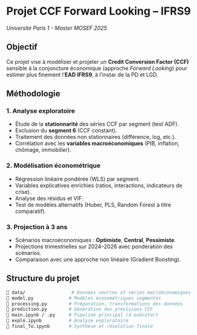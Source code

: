 # Projet CCF Forward Looking – IFRS9  
*Université Paris 1 - Master MOSEF 2025*

## Objectif
Ce projet vise à modéliser et projeter un **Credit Conversion Factor (CCF)** sensible à la conjoncture économique (approche *Forward Looking*) pour estimer plus finement l’**EAD IFRS9**, à l’instar de la PD et LGD.

## Méthodologie

### 1. Analyse exploratoire
- Étude de la **stationnarité** des séries CCF par segment (test ADF).
- Exclusion du **segment 6** (CCF constant).
- Traitement des données non stationnaires (différence, log, etc.).
- Corrélation avec les **variables macroéconomiques** (PIB, inflation, chômage, immobilier).

### 2. Modélisation économétrique
- Régression linéaire pondérée (WLS) par segment.
- Variables explicatives enrichies (ratios, interactions, indicateurs de crise).
- Analyse des résidus et VIF.
- Test de modèles alternatifs (Huber, PLS, Random Forest à titre comparatif).

### 3. Projection à 3 ans
- Scénarios macroéconomiques : **Optimiste**, **Central**, **Pessimiste**.
- Projections trimestrielles sur 2024–2026 avec pondération des scénarios.
- Comparaison avec une approche non linéaire (Gradient Boosting).

## Structure du projet

```bash
📁 data/                 # Données sources et séries macroéconomiques
📄 model.py             # Modèles économétriques segmentés
📄 processing.py        # Préparation, transformations des données
📄 prediction.py        # Génération des prévisions CCF
📄 main.ipynb / .py     # Pipeline principal (à exécuter)
📄 explo.ipynb          # Analyse exploratoire
📄 final_To.ipynb       # Synthèse et résolution finale
```

